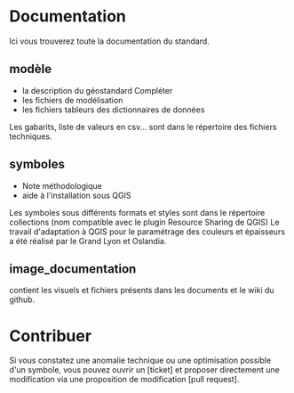 # Documentation

Ici vous trouverez toute la documentation du standard.
## modèle
- la description du géostandard Compléter
- les fichiers de modélisation
- les fichiers tableurs des dictionnaires de données

Les gabarits, liste de valeurs en csv... sont dans le répertoire des fichiers techniques.

## symboles
- Note méthodologique
- aide à l'installation sous QGIS

Les symboles sous différents formats et styles sont dans le répertoire collections (nom compatible avec le plugin Resource Sharing de QGIS)
Le travail d'adaptation à QGIS pour le paramétrage des couleurs et épaisseurs a été réalisé par le Grand Lyon et Oslandia. 

## image_documentation
contient les visuels et fichiers présents dans les documents et le wiki du github.

# Contribuer 

Si vous constatez une anomalie technique ou une optimisation possible d'un symbole, vous pouvez ouvrir un [ticket] et proposer directement une modification via une proposition de modification [pull request].


